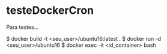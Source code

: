 # testeDockerCron

Para testes...

$ docker build -t <seu_user>/ubuntu16:latest .
$ docker run -d <seu_user>/ubuntu16
$ docker exec -it <id_container> bash
